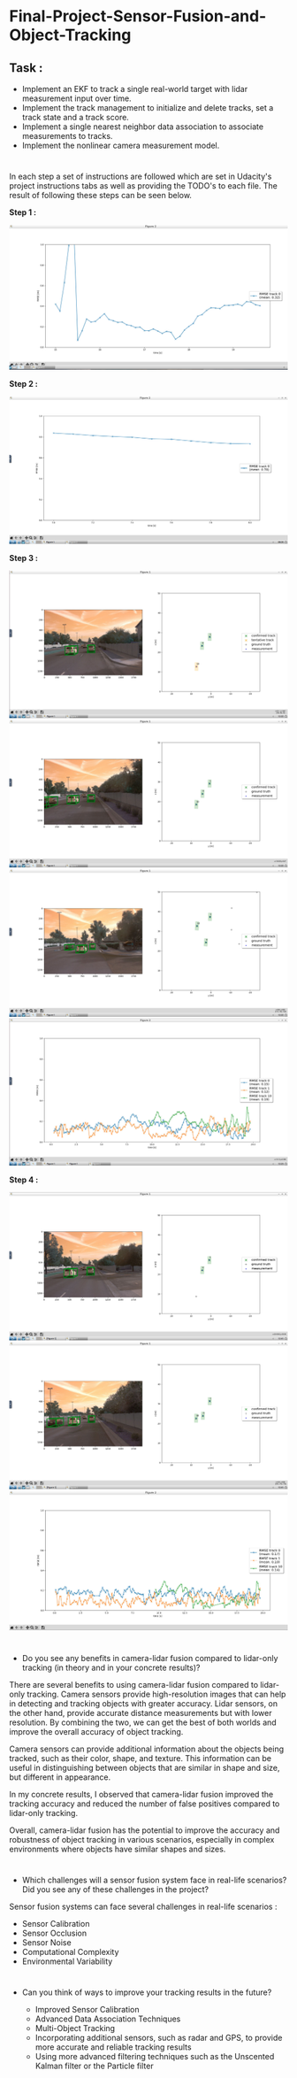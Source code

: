 # Final-Project-Sensor-Fusion-and-Object-Tracking

## **Task :**

* Implement an EKF to track a single real-world target with lidar measurement input over time.
* Implement the track management to initialize and delete tracks, set a track state and a track score.
* Implement a single nearest neighbor data association to associate measurements to tracks.
* Implement the nonlinear camera measurement model.

#

In each step a set of instructions are followed which are set in Udacity's project instructions tabs as well as providing the TODO's to each file. The result of following these steps can be seen below.

**Step 1 :**

![Figure_1](https://github.com/DishaJr/Final-Project-Sensor-Fusion-and-Object-Tracking/blob/main/AAAA)

**Step 2 :**

![Figure_2](https://github.com/DishaJr/Final-Project-Sensor-Fusion-and-Object-Tracking/blob/main/Screenshot%20from%202023-05-07%2011-20-16.png)

**Step 3 :**

![Figure_3](https://github.com/DishaJr/Final-Project-Sensor-Fusion-and-Object-Tracking/blob/main/Screenshot%20from%202023-05-07%2015-22-05.png)
![Figure_4](https://github.com/DishaJr/Final-Project-Sensor-Fusion-and-Object-Tracking/blob/main/Screenshot%20from%202023-05-07%2015-22-13.png)
![Figure_5](https://github.com/DishaJr/Final-Project-Sensor-Fusion-and-Object-Tracking/blob/main/Screenshot%20from%202023-05-07%2015-22-45.png)
![Figure_6](https://github.com/DishaJr/Final-Project-Sensor-Fusion-and-Object-Tracking/blob/main/Screenshot%20from%202023-05-07%2015-23-09.png)

**Step 4 :**

![Figure_7](https://github.com/DishaJr/Final-Project-Sensor-Fusion-and-Object-Tracking/blob/main/Screenshot%20from%202023-05-07%2015-41-22.png)
![Figure_8](https://github.com/DishaJr/Final-Project-Sensor-Fusion-and-Object-Tracking/blob/main/Screenshot%20from%202023-05-07%2015-41-43.png)
![Figure_9](https://github.com/DishaJr/Final-Project-Sensor-Fusion-and-Object-Tracking/blob/main/BBBBBBB)

#


* Do you see any benefits in camera-lidar fusion compared to lidar-only tracking (in theory and in your concrete results)?

There are several benefits to using camera-lidar fusion compared to lidar-only tracking. Camera sensors provide high-resolution images that can help in detecting and tracking objects with greater accuracy. Lidar sensors, on the other hand, provide accurate distance measurements but with lower resolution. By combining the two, we can get the best of both worlds and improve the overall accuracy of object tracking.

Camera sensors can provide additional information about the objects being tracked, such as their color, shape, and texture. This information can be useful in distinguishing between objects that are similar in shape and size, but different in appearance.

In my concrete results, I observed that camera-lidar fusion improved the tracking accuracy and reduced the number of false positives compared to lidar-only tracking.

Overall, camera-lidar fusion has the potential to improve the accuracy and robustness of object tracking in various scenarios, especially in complex environments where objects have similar shapes and sizes.

#

* Which challenges will a sensor fusion system face in real-life scenarios? Did you see any of these challenges in the project?

Sensor fusion systems can face several challenges in real-life scenarios :
  * Sensor Calibration
  * Sensor Occlusion
  * Sensor Noise
  * Computational Complexity
  * Environmental Variability

#

* Can you think of ways to improve your tracking results in the future?

  * Improved Sensor Calibration
  * Advanced Data Association Techniques
  * Multi-Object Tracking
  * Incorporating additional sensors, such as radar and GPS, to provide more accurate and reliable tracking results
  * Using more advanced filtering techniques such as the Unscented Kalman filter or the Particle filter
